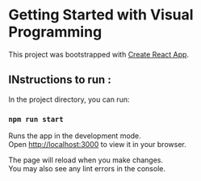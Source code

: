 
# Getting Started with Visual Programming 

This project was bootstrapped with [Create React App](https://github.com/facebook/create-react-app).

## INstructions to run :

In the project directory, you can run:

### `npm run start`

Runs the app in the development mode.\
Open [http://localhost:3000](http://localhost:3000) to view it in your browser.

The page will reload when you make changes.\
You may also see any lint errors in the console.
